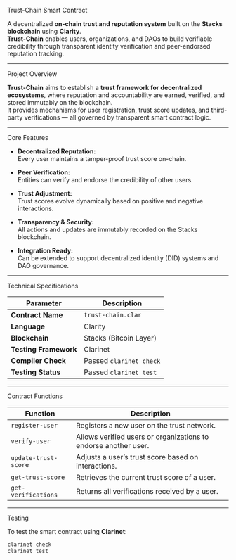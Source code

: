 Trust-Chain Smart Contract

A decentralized **on-chain trust and reputation system** built on the **Stacks blockchain** using **Clarity**.  
**Trust-Chain** enables users, organizations, and DAOs to build verifiable credibility through transparent identity verification and peer-endorsed reputation tracking.

---

Project Overview

**Trust-Chain** aims to establish a **trust framework for decentralized ecosystems**, where reputation and accountability are earned, verified, and stored immutably on the blockchain.  
It provides mechanisms for user registration, trust score updates, and third-party verifications — all governed by transparent smart contract logic.

---

Core Features

- **Decentralized Reputation:**  
  Every user maintains a tamper-proof trust score on-chain.

- **Peer Verification:**  
  Entities can verify and endorse the credibility of other users.

- **Trust Adjustment:**  
  Trust scores evolve dynamically based on positive and negative interactions.

- **Transparency & Security:**  
  All actions and updates are immutably recorded on the Stacks blockchain.

- **Integration Ready:**  
  Can be extended to support decentralized identity (DID) systems and DAO governance.

---

Technical Specifications

| Parameter | Description |
|------------|-------------|
| **Contract Name** | `trust-chain.clar` |
| **Language** | Clarity |
| **Blockchain** | Stacks (Bitcoin Layer) |
| **Testing Framework** | Clarinet |
| **Compiler Check** | Passed `clarinet check` |
| **Testing Status** | Passed `clarinet test` |

---

Contract Functions

| Function | Description |
|-----------|--------------|
| `register-user` | Registers a new user on the trust network. |
| `verify-user` | Allows verified users or organizations to endorse another user. |
| `update-trust-score` | Adjusts a user’s trust score based on interactions. |
| `get-trust-score` | Retrieves the current trust score of a user. |
| `get-verifications` | Returns all verifications received by a user. |

---

Testing

To test the smart contract using **Clarinet**:

```bash
clarinet check
clarinet test
